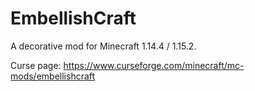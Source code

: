 # EmbellishCraft

A decorative mod for Minecraft 1.14.4 / 1.15.2.

Curse page: https://www.curseforge.com/minecraft/mc-mods/embellishcraft
